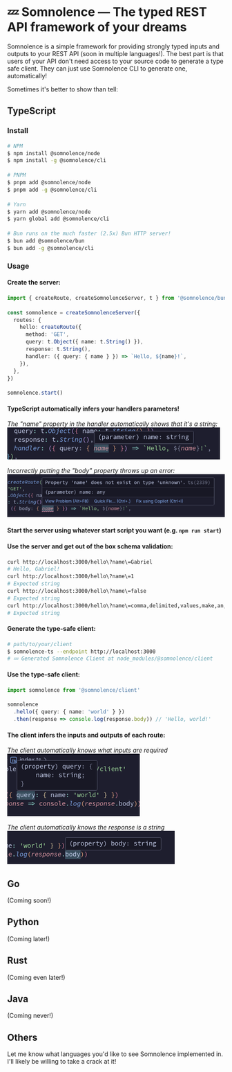 # 💤 Somnolence — The typed REST API framework of your dreams

Somnolence is a simple framework for providing strongly typed inputs and outputs to your REST API (soon in multiple languages!). The best part is that users of your API don't need access to your source code to generate a type safe client. They can just use Somnolence CLI to generate one, automatically!

Sometimes it's better to show than tell:

## TypeScript
### Install
```bash
# NPM
$ npm install @somnolence/node
$ npm install -g @somnolence/cli

# PNPM
$ pnpm add @somnolence/node
$ pnpm add -g @somnolence/cli

# Yarn
$ yarn add @somnolence/node
$ yarn global add @somnolence/cli

# Bun runs on the much faster (2.5x) Bun HTTP server!
$ bun add @somnolence/bun
$ bun add -g @somnolence/cli
```

### Usage
#### Create the server:
```typescript
import { createRoute, createSomnolenceServer, t } from '@somnolence/bun'

const somnolence = createSomnolenceServer({
  routes: {
    hello: createRoute({
      method: 'GET',
      query: t.Object({ name: t.String() }),
      response: t.String(),
      handler: ({ query: { name } }) => `Hello, ${name}!`,
    }),
  },
})

somnolence.start()
```

#### TypeScript automatically infers your handlers parameters!
_The "name" property in the handler automatically shows that it's a string:_<br />
![The "name" property in the handler automatically shows that it's a string](.images/inference1.png)

_Incorrectly putting the "body" property throws up an error:_<br />
![Incorrectly putting the "body" property throws up an error](.images/inference2.png)

#### Start the server using whatever start script you want (e.g. `npm run start`)

#### Use the server and get out of the box schema validation:
```bash
curl http://localhost:3000/hello\?name\=Gabriel
# Hello, Gabriel!
curl http://localhost:3000/hello\?name\=1
# Expected string
curl http://localhost:3000/hello\?name\=false
# Expected string
curl http://localhost:3000/hello\?name\=comma,delimited,values,make,an,array
# Expected string
```

#### Generate the type-safe client:
```bash
# path/to/your/client
$ somnolence-ts --endpoint http://localhost:3000
# 💤 Generated Somnolence Client at node_modules/@somnolence/client
```

#### Use the type-safe client:
```typescript
import somnolence from '@somnolence/client'

somnolence
  .hello({ query: { name: 'world' } })
  .then(response => console.log(response.body)) // 'Hello, world!'
```

#### The client infers the inputs and outputs of each route:
_The client automatically knows what inputs are required_<br />
![The client automatically knows what inputs are required](.images/inference3.png)

_The client automatically knows the response is a string_<br />
![The client automatically knows the response is a string](.images/inference4.png)

## Go
(Coming soon!)

## Python
(Coming later!)

## Rust
(Coming even later!)

## Java
(Coming never!)

## Others
Let me know what languages you'd like to see Somnolence implemented in. I'll likely be willing to take a crack at it!
